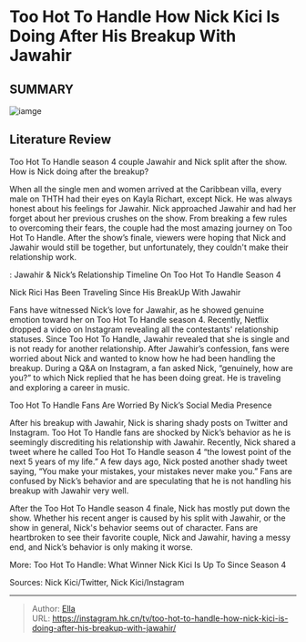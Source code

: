 # Too Hot To Handle How Nick Kici Is Doing After His Breakup With Jawahir


## SUMMARY 

![iamge](https://static1.srcdn.com/wordpress/wp-content/uploads/2022/12/1-29.jpg)

## Literature Review
Too Hot To Handle season 4 couple Jawahir and Nick split after the show. How is Nick doing after the breakup?





When all the single men and women arrived at the Caribbean villa, every male on THTH had their eyes on Kayla Richart, except Nick. He was always honest about his feelings for Jawahir. Nick approached Jawahir and had her forget about her previous crushes on the show. From breaking a few rules to overcoming their fears, the couple had the most amazing journey on Too Hot To Handle. After the show’s finale, viewers were hoping that Nick and Jawahir would still be together, but unfortunately, they couldn&#39;t make their relationship work.




 : Jawahir &amp; Nick’s Relationship Timeline On Too Hot To Handle Season 4


 Nick Rici Has Been Traveling Since His BreakUp With Jawahir 

 

Fans have witnessed Nick’s love for Jawahir, as he showed genuine emotion toward her on Too Hot To Handle season 4. Recently, Netflix dropped a video on Instagram revealing all the contestants&#39; relationship statuses. Since Too Hot To Handle, Jawahir revealed that she is single and is not ready for another relationship. After Jawahir’s confession, fans were worried about Nick and wanted to know how he had been handling the breakup. During a Q&amp;A on Instagram, a fan asked Nick, “genuinely, how are you?” to which Nick replied that he has been doing great. He is traveling and exploring a career in music.



 Too Hot To Handle Fans Are Worried By Nick’s Social Media Presence 

 




After his breakup with Jawahir, Nick is sharing shady posts on Twitter and Instagram. Too Hot To Handle fans are shocked by Nick’s behavior as he is seemingly discrediting his relationship with Jawahir. Recently, Nick shared a tweet where he called Too Hot To Handle season 4 “the lowest point of the next 5 years of my life.” A few days ago, Nick posted another shady tweet saying, “You make your mistakes, your mistakes never make you.” Fans are confused by Nick’s behavior and are speculating that he is not handling his breakup with Jawahir very well.

After the Too Hot To Handle season 4 finale, Nick has mostly put down the show. Whether his recent anger is caused by his split with Jawahir, or the show in general, Nick&#39;s behavior seems out of character. Fans are heartbroken to see their favorite couple, Nick and Jawahir, having a messy end, and Nick’s behavior is only making it worse.

More: Too Hot To Handle: What Winner Nick Kici Is Up To Since Season 4




Sources: Nick Kici/Twitter, Nick Kici/Instagram



---

> Author: [Ella](https://instagram.hk.cn/)  
> URL: https://instagram.hk.cn/tv/too-hot-to-handle-how-nick-kici-is-doing-after-his-breakup-with-jawahir/  

